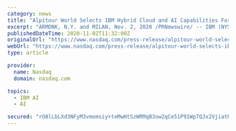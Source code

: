 ```yaml
---
category: news
title: "Alpitour World Selects IBM Hybrid Cloud and AI Capabilities For a More Personalized Customer Experience"
excerpt: "ARMONK, N.Y. and MILAN, Nov. 2, 2020 /PRNewswire/ -- IBM (NYSE: IBM) and Italy's leading travel company, Alpitour Group, announced that it has selected IBM Watson, enabled by hybrid cloud ..."
publishedDateTime: 2020-11-02T11:32:00Z
originalUrl: "https://www.nasdaq.com/press-release/alpitour-world-selects-ibm-hybrid-cloud-and-ai-capabilities-for-a-more-personalized"
webUrl: "https://www.nasdaq.com/press-release/alpitour-world-selects-ibm-hybrid-cloud-and-ai-capabilities-for-a-more-personalized"
type: article

provider:
  name: Nasdaq
  domain: nasdaq.com

topics:
  - IBM AI
  - AI

secured: "rO8lLbLXd3NFyM3vmomsiy+teMwHtSzWRMqB3ow2qCe51P91Wp7QJx2VjiatRfkQCUPPXHMwqEsntURNycb1I2e1rLoS8B0kwsWTMMDYNNdnvcME4GNj5TvYXjswU30rQwxlqhzB3zZjHK2+u6xTnsd3FbWnPTUQU0roByKuU/foDB0DpPf2j0CnvcVTx4v1Og/7tY1Zy+37avSzIBw5brUzk1YiehtB32Sg3/FZ82J30448SwXyA2FwSTlx1nvQyTUc5DnJMsA6scbCRMRP9NMPHuwsVF9YHMNfuNWOEl28oDhf7hxRPuLRiNzKDQ90Fs5zrbadRbvhcZPNxWwhnHXjTKrgg22qUB8v0VouoqM=;FCTy1y/4qADfKXFDxfkc2g=="
---
```



